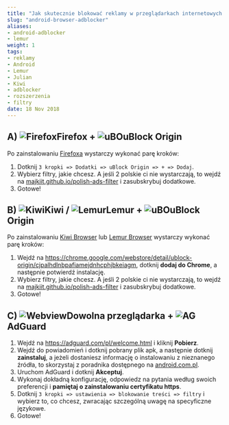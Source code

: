 ```yaml
---
title: "Jak skutecznie blokować reklamy w przeglądarkach internetowych na Androidzie?"
slug: "android-browser-adblocker"
aliases:
- android-adblocker
- lemur
weight: 1
tags:
- reklamy
- Android
- Lemur
- Julian
- Kiwi
- adblocker
- rozszerzenia
- filtry
date: 18 Nov 2018
---
```


## A) ![Firefox]Firefox + ![uBO]uBlock Origin
Po zainstalowaniu [Firefoxa](https://play.google.com/store/apps/details?id=org.mozilla.firefox) wystarczy wykonać parę kroków:
1. Dotknij `3 kropki => Dodatki => uBlock Origin => + => Dodaj`.
2. Wybierz filtry, jakie chcesz. A jeśli 2 polskie ci nie wystarczają, to wejdź na [majkiit.github.io/polish-ads-filter](https://majkiit.github.io/polish-ads-filter/) i zasubskrybuj dodatkowe.
3. Gotowe!

## B) ![Kiwi]Kiwi / ![Lemur]Lemur + ![uBO]uBlock Origin
Po zainstalowaniu [Kiwi Browser](https://play.google.com/store/apps/details?id=com.kiwibrowser.browser) lub [Lemur Browser](https://play.google.com/store/apps/details?id=com.lemurbrowser.exts) wystarczy wykonać parę kroków:
1. Wejdź na https://chrome.google.com/webstore/detail/ublock-origin/cjpalhdlnbpafiamejdnhcphjbkeiagm, dotknij **dodaj do Chrome**, a następnie potwierdź instalację.
2. Wybierz filtry, jakie chcesz. A jeśli 2 polskie ci nie wystarczają, to wejdź na [majkiit.github.io/polish-ads-filter](https://majkiit.github.io/polish-ads-filter/) i zasubskrybuj dodatkowe.
3. Gotowe!

## C) ![Webview]Dowolna przeglądarka + ![AG]AdGuard
1. Wejdź na https://adguard.com/pl/welcome.html i kliknij **Pobierz**.
2. Wejdź do powiadomień i dotknij pobrany plik apk, a następnie dotknij **zainstaluj**, a jeżeli dostaniesz informację o instalowaniu z nieznanego źródła, to skorzystaj z poradnika dostępnego na [android.com.pl](https://android.com.pl/porady/250018-aplikacje-z-nieznanych-zrodel/).
3. Uruchom AdGuard i dotknij **Akceptuj**.
4. Wykonaj dokładną konfigurację, odpowiedz na pytania według swoich preferencji i **pamiętaj o zainstalowaniu certyfikatu https**.
5. Dotknij `3 kropki => ustawienia => blokowanie treści => filtry` i wybierz to, co chcesz, zwracając szczególną uwagę na specyficzne językowe.
6. Gotowe!

[Firefox]: https://cdnjs.cloudflare.com/ajax/libs/browser-logos/73.0.2/firefox/firefox_24x24.png "Mozilla Firefox"
[Kiwi]: /images/kiwi_24.png "Kiwi Browser"
[Lemur]: /images/lemur_24.png "Lemur Browser"
[Webview]: https://cdnjs.cloudflare.com/ajax/libs/browser-logos/73.0.2/android-webview/android-webview_24x24.png

[uBO]: /images/uBO_24.png
[AG]: /images/AdGuard_logo_24.png
